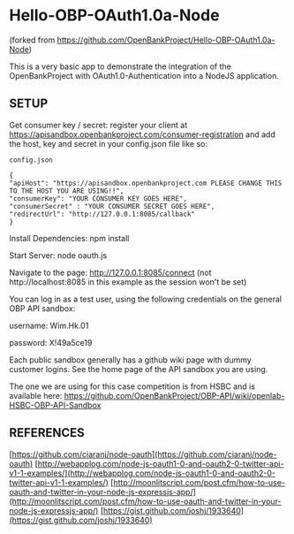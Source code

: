 Hello-OBP-OAuth1.0a-Node
========================
(forked from https://github.com/OpenBankProject/Hello-OBP-OAuth1.0a-Node)


This is a very basic app to demonstrate the integration of the OpenBankProject with OAuth1.0-Authentication
into a NodeJS application.

## SETUP

Get consumer key / secret:
register your client at https://apisandbox.openbankproject.com/consumer-registration
and add the host, key and secret in your config.json file like so:


	config.json
	
    {
    "apiHost": "https://apisandbox.openbankproject.com PLEASE CHANGE THIS TO THE HOST YOU ARE USING!!", 
    "consumerKey": "YOUR CONSUMER KEY GOES HERE",
    "consumerSecret" : "YOUR CONSUMER SECRET GOES HERE",
    "redirectUrl": "http://127.0.0.1:8085/callback"
    }




Install Dependencies:
npm install

Start Server:
node oauth.js

Navigate to the page:
http://127.0.0.1:8085/connect
(not http://localhost:8085 in this example as the session won't be set)

You can log in as a test user, using the following credentials on the general OBP API sandbox:

username: Wim.Hk.01

password: X!49a5ce19

Each public sandbox generally has a github wiki page with dummy customer logins. See the home page of the API sandbox you are using.

The one we are using for this case competition is from HSBC and is available here: https://github.com/OpenBankProject/OBP-API/wiki/openlab-HSBC-OBP-API-Sandbox

## REFERENCES

[https://github.com/ciaranj/node-oauth](https://github.com/ciaranj/node-oauth)
[http://webapplog.com/node-js-oauth1-0-and-oauth2-0-twitter-api-v1-1-examples/](http://webapplog.com/node-js-oauth1-0-and-oauth2-0-twitter-api-v1-1-examples/)
[http://moonlitscript.com/post.cfm/how-to-use-oauth-and-twitter-in-your-node-js-expressjs-app/](http://moonlitscript.com/post.cfm/how-to-use-oauth-and-twitter-in-your-node-js-expressjs-app/)
[https://gist.github.com/joshj/1933640](https://gist.github.com/joshj/1933640)
